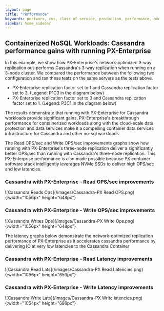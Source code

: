 ```yaml
---
layout: page
title: "Performance"
keywords: portworx, cos, class of service, production, performance, overhead
sidebar: home_sidebar
---
```

## Containerized NoSQL Workloads: Cassandra performance gains with running PX-Enterprise

In this example, we show how PX-Enterprise's network-optimized 3-way replication out-performs Cassandra's 3-way replication when running on a 3-node cluster. We compared the performance between the following two configuration and ran these tests on the same servers as the tests above.
 
 - PX-Enterprise replication factor set to 1 and Cassandra replication factor set to 3. (Legend: P1C3 in the diagram below)     
 - PX-Enterprise replication factor set to 3 and Cassandra replication factor set to 1. (Legend: P3C1 in the diagram below)

The results demonstrate that running with PX-Enterprise for Cassandra workloads provide significant gains. PX-Enterprise's breakthrough performance for containerized workloads along with the cloud-scale data protection and data services make it a compelling container data services infrastructure for Cassandra and other no-sql workloads

The Read OPS/sec and Write OPS/sec improvements graphs show how running with PX-Enterprise's three-node replication deliver a significantly better OPS/sec than running with Cassandra's three-node replication. This PX-Enterprise performance is also made possible because PX container software stack intelligently leverages NVMe SSDs to deliver high OPS/sec and low latencies.

### Cassandra with PX-Enterprise - Read OPS/sec improvements

![Cassandra Reads Ops](/images/Cassandra-PX Read OPS.png){:width="1056px" height="648px"}

### Cassandra with PX-Enterprise - Write OPS/sec improvements

![Cassandra Writes Ops](/images/Cassandra-PX Write Ops.png){:width="1056px" height="648px"}

The latency graphs below demonstrate the network-optimized replication performance of PX-Enterprise as it accelerates cassandra performance by delivering IO at very low latencies to the Cassandra Container

### Cassandra with PX-Enterprise - Read Latency improvements

![Cassandra Read Lats](/images/Cassandra-PX Read Latencies.png){:width="1066px" height="650px"}

### Cassandra with PX-Enterprise - Write Latency improvements

![Cassandra Write Lats](/images/Cassandra-PX Write latencies.png){:width="1054px" height="696px"}
